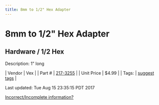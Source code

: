 ```yaml
---
title: 8mm to 1/2" Hex Adapter
---
```


# 8mm to 1/2" Hex Adapter
## Hardware / 1/2 Hex
Description: 	1" long 

| Vendor | Vex | 
| Part # | [217-3255](http://www.vexrobotics.com/vexpro/hardware/217-3255.html) | 
| Unit Price | $4.99 | 
| Tags: | [suggest tags](https://docs.google.com/forms/d/e/1FAIpQLSeWyY8v3RgOty-MyWmh9U0iivNYN_molChYyS-0U-o-kOAv_g/viewform) | 

Last updated: Tue Aug 15 23:35:15 PDT 2017

 [Incorrect/Incomplete information?](https://docs.google.com/forms/d/e/1FAIpQLSeWyY8v3RgOty-MyWmh9U0iivNYN_molChYyS-0U-o-kOAv_g/viewform)